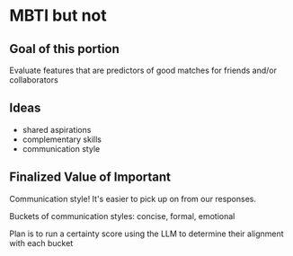 # MBTI but not

## Goal of this portion
Evaluate features that are predictors of good matches for friends and/or collaborators

## Ideas
- shared aspirations
- complementary skills
- communication style

## Finalized Value of Important 
Communication style! It's easier to pick up on from our responses.

Buckets of communication styles: concise, formal, emotional

Plan is to run a certainty score using the LLM to determine their alignment with each bucket